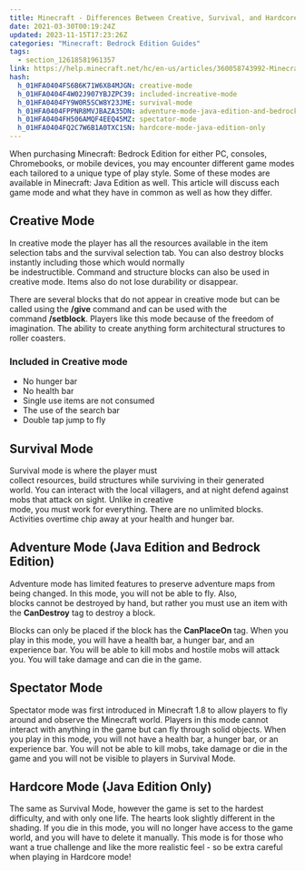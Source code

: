 ```yaml
---
title: Minecraft - Differences Between Creative, Survival, and Hardcore Game Modes
date: 2021-03-30T00:19:24Z
updated: 2023-11-15T17:23:26Z
categories: "Minecraft: Bedrock Edition Guides"
tags:
  - section_12618581961357
link: https://help.minecraft.net/hc/en-us/articles/360058743992-Minecraft-Differences-Between-Creative-Survival-and-Hardcore-Game-Modes
hash:
  h_01HFA0404FS6B6K71W6X84MJGN: creative-mode
  h_01HFA0404F4W02J907YBJZPC39: included-increative-mode
  h_01HFA0404FY9W0R5SCW8Y23JME: survival-mode
  h_01HFA0404FPPNR8MVJBAZA35DN: adventure-mode-java-edition-and-bedrock-edition
  h_01HFA0404FH506AMQF4EEQ45MZ: spectator-mode
  h_01HFA0404FQ2C7W6B1A0TXC1SN: hardcore-mode-java-edition-only
---
```


When purchasing Minecraft: Bedrock Edition for either PC, consoles, Chromebooks, or mobile devices, you may encounter different game modes each tailored to a unique type of play style. Some of these modes are available in Minecraft: Java Edition as well. This article will discuss each game mode and what they have in common as well as how they differ. 

## Creative Mode 

In creative mode the player has all the resources available in the item selection tabs and the survival selection tab. You can also destroy blocks instantly including those which would normally be indestructible. Command and structure blocks can also be used in creative mode. Items also do not lose durability or disappear.

There are several blocks that do not appear in creative mode but can be called using the **/give** command and can be used with the command **/setblock**. Players like this mode because of the freedom of imagination. The ability to create anything form architectural structures to roller coasters. 

### Included in Creative mode 

- No hunger bar 
- No health bar 
- Single use items are not consumed 
- The use of the search bar 
- Double tap jump to fly 

## Survival Mode 

Survival mode is where the player must collect resources, build structures while surviving in their generated world. You can interact with the local villagers, and at night defend against mobs that attack on sight. Unlike in creative mode, you must work for everything. There are no unlimited blocks. Activities overtime chip away at your health and hunger bar.  

## Adventure Mode (Java Edition and Bedrock Edition) 

Adventure mode has limited features to preserve adventure maps from being changed. In this mode, you will not be able to fly. Also, blocks cannot be destroyed by hand, but rather you must use an item with the **CanDestroy** tag to destroy a block.

Blocks can only be placed if the block has the **CanPlaceOn** tag. When you play in this mode, you will have a health bar, a hunger bar, and an experience bar. You will be able to kill mobs and hostile mobs will attack you. You will take damage and can die in the game. 

## Spectator Mode 

Spectator mode was first introduced in Minecraft 1.8 to allow players to fly around and observe the Minecraft world. Players in this mode cannot interact with anything in the game but can fly through solid objects. When you play in this mode, you will not have a health bar, a hunger bar, or an experience bar. You will not be able to kill mobs, take damage or die in the game and you will not be visible to players in Survival Mode.

## Hardcore Mode (Java Edition Only) 

The same as Survival Mode, however the game is set to the hardest difficulty, and with only one life. The hearts look slightly different in the shading. If you die in this mode, you will no longer have access to the game world, and you will have to delete it manually. This mode is for those who want a true challenge and like the more realistic feel - so be extra careful when playing in Hardcore mode!

